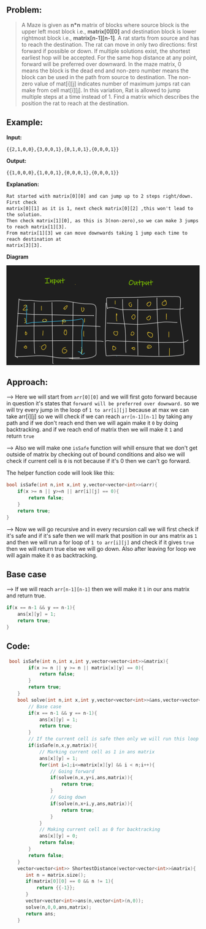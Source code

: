 ## Problem:

>A Maze is given as **n*n** matrix of blocks where source block is the upper left most block i.e., **matrix[0][0]** and destination block is lower rightmost block i.e., **matrix[n-1][n-1]**. A rat starts from source and has to reach the destination. The rat can move in only two directions: first forward if possible or down. If multiple solutions exist, the shortest earliest hop will be accepted. For the same hop distance at any point, forward will be preferred over downward. In the maze matrix, 0 means the block is the dead end and non-zero number means the block can be used in the path from source to destination. The non-zero value of mat[i][j] indicates number of maximum jumps rat can make from cell mat[i][j]. In this variation, Rat is allowed to jump multiple steps at a time instead of 1. Find a matrix which describes the position the rat to reach at the destination.

## Example:

**Input:** 
```
{{2,1,0,0},{3,0,0,1},{0,1,0,1},{0,0,0,1}}
```
**Output:** 
```
{{1,0,0,0},{1,0,0,1},{0,0,0,1},{0,0,0,1}}
```
**Explanation:** 
```
Rat started with matrix[0][0] and can jump up to 2 steps right/down. First check 
matrix[0][1] as it is 1, next check matrix[0][2] ,this won't lead to the solution. 
Then check matrix[1][0], as this is 3(non-zero),so we can make 3 jumps to reach matrix[1][3]. 
From matrix[1][3] we can move downwards taking 1 jump each time to reach destination at 
matrix[3][3].
```

**Diagram**

![](Attachments/Pasted%20image%2020220602140622.png)

## Approach:

--> Here we will start from `arr[0][0]` and we will first goto forward because in question it's states that `forward will be preferred over downward.` so we will try every jump in the loop of `1 to arr[i][j]` because at max we can take arr[i][j] so we will check if we can reach `arr[n-1][n-1]` by taking any path and if we don't reach end then we will again make it `0` by doing backtracking. and if we reach end of matrix then we will make it `1` and return `true`

--> Also we will make one `isSafe` function will whill ensure that we don't get outside of matrix by checking out of bound conditions and also we will check if current cell is `0` is not because if it's 0 then we can't go forward.

The helper function code will look like this:

```cpp
bool isSafe(int n,int x,int y,vector<vector<int>>&arr){
	if(x >= n || y>=n || arr[i][j] == 0){
		return false;
	}
	return true;
}
```

--> Now we will go recursive and in every recursion call we will first check if it's safe and if it's safe then we will mark that position in our ans matrix as `1` and then we will run a for loop of `1 to arr[i][j]` and check if it gives `true` then we will return true else we will go down.
Also after leaving for loop we will again make it `0` as backtracking.

## Base case

--> If we will reach `arr[n-1][n-1]` then we will make it `1` in our ans matrix and return true.

```cpp
if(x == n-1 && y == n-1){
	ans[x][y] = 1;
	return true;
}
```

## Code:

```cpp
 bool isSafe(int n,int x,int y,vector<vector<int>>&matrix){
        if(x >= n || y >= n || matrix[x][y] == 0){
            return false;
        }
        return true;
    }
    bool solve(int n,int x,int y,vector<vector<int>>&ans,vector<vector<int>>&matrix){
        // Base case
        if(x == n-1 && y == n-1){
            ans[x][y] = 1;
            return true;
        }
		// If the current cell is safe then only we will run this loop
        if(isSafe(n,x,y,matrix)){
			// Marking current cell as 1 in ans matrix
            ans[x][y] = 1;
            for(int i=1;i<=matrix[x][y] && i < n;i++){
                // Going forward
                if(solve(n,x,y+i,ans,matrix)){
                    return true;
                }
                // Going down
                if(solve(n,x+i,y,ans,matrix)){
                    return true;
                }
            }
			// Making current cell as 0 for backtracking
            ans[x][y] = 0;
            return false;
        }
        return false;
    }
	vector<vector<int>> ShortestDistance(vector<vector<int>>&matrix){
	   int n = matrix.size();
	   if(matrix[0][0] == 0 && n != 1){
	       return {{-1}};
	   }
	   vector<vector<int>>ans(n,vector<int>(n,0));
	   solve(n,0,0,ans,matrix);
	   return ans;
	}
```